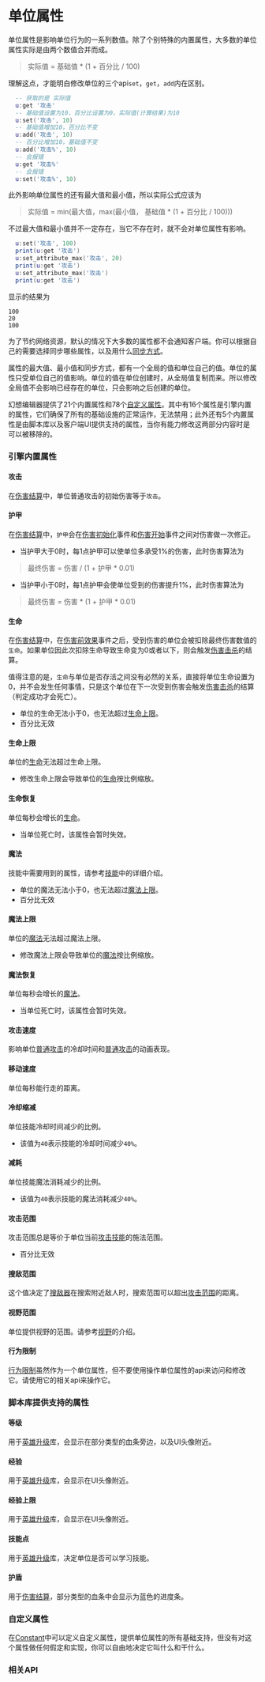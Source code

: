 # 单位属性

单位属性是影响单位行为的一系列数值。除了个别特殊的内置属性，大多数的单位属性实际是由两个数值合并而成。

> 实际值 = 基础值 * (1 + 百分比 / 100)

理解这点，才能明白修改单位的三个api`set`，`get`，`add`内在区别。

``` lua
  -- 获取的是 实际值
  u:get '攻击'
  -- 基础值设置为10，百分比设置为0，实际值(计算结果)为10
  u:set('攻击', 10)
  -- 基础值增加10，百分比不变
  u:add('攻击', 10)
  -- 百分比增加10，基础值不变
  u:add('攻击%', 10)
  -- 会报错
  u:get '攻击%'
  -- 会报错
  u:set('攻击%', 10)
```

此外影响单位属性的还有最大值和最小值，所以实际公式应该为

> 实际值 = min(最大值，max(最小值， 基础值 * (1 + 百分比 / 100)))

不过最大值和最小值并不一定存在，当它不存在时，就不会对单位属性有影响。

``` lua
  u:set('攻击', 100)
  print(u:get '攻击')
  u:set_attribute_max('攻击', 20)
  print(u:get '攻击')
  u:set_attribute_max('攻击')
  print(u:get '攻击')
```

显示的结果为

``` text
100
20
100
```

为了节约网络资源，默认的情况下大多数的属性都不会通知客户端。你可以根据自己的需要选择同步哪些属性，以及用什么[同步方式]。

属性的最大值、最小值和同步方式，都有一个全局的值和单位自己的值。单位的属性只受单位自己的值影响。单位的值在单位创建时，从全局值复制而来。所以修改全局值不会影响已经存在的单位，只会影响之后创建的单位。

幻想编辑器提供了21个内置属性和78个[自定义属性]。其中有16个属性是引擎内置的属性，它们确保了所有的基础设施的正常运作，无法禁用；此外还有5个内置属性是由脚本库以及客户端UI提供支持的属性，当你有能力修改这两部分内容时是可以被移除的。

### 引擎内置属性

#### 攻击
在[伤害结算]中，单位普通攻击的初始伤害等于`攻击`。

#### 护甲
在[伤害结算]中，`护甲`会在[伤害初始化]事件和[伤害开始]事件之间对伤害做一次修正。
+ 当护甲大于0时，每1点护甲可以使单位多承受1%的伤害，此时伤害算法为 
> 最终伤害 = 伤害 / (1 + 护甲 * 0.01)
+ 当护甲小于0时，每1点护甲会使单位受到的伤害提升1%，此时伤害算法为 
> 最终伤害 = 伤害 \* (1 + 护甲 \* 0.01)

#### 生命
在[伤害结算]中，在[伤害前效果]事件之后，受到伤害的单位会被扣除最终伤害数值的`生命`。如果单位因此次扣除生命导致生命变为0或者以下，则会触发[伤害击杀]的结算。

值得注意的是，`生命`与单位是否存活之间没有必然的关系，直接将单位生命设置为0，并不会发生任何事情，只是这个单位在下一次受到伤害会触发[伤害击杀]的结算（判定成功才会死亡）。

+ 单位的生命无法小于0，也无法超过[生命上限]。
+ 百分比无效

#### 生命上限
单位的[生命]无法超过生命上限。

+ 修改生命上限会导致单位的[生命]按比例缩放。

#### 生命恢复
单位每秒会增长的[生命]。
+ 当单位死亡时，该属性会暂时失效。

#### 魔法

技能中需要用到的属性，请参考[技能]中的详细介绍。

+ 单位的魔法无法小于0，也无法超过[魔法上限]。
+ 百分比无效

#### 魔法上限
单位的[魔法]无法超过魔法上限。

+ 修改魔法上限会导致单位的[魔法]按比例缩放。

#### 魔法恢复
单位每秒会增长的[魔法]。
+ 当单位死亡时，该属性会暂时失效。

#### 攻击速度
影响单位[普通攻击]的冷却时间和[普通攻击]的动画表现。

#### 移动速度
单位每秒能行走的距离。

#### 冷却缩减
单位技能冷却时间减少的比例。
+ 该值为`40`表示技能的冷却时间减少`40%`。

#### 减耗
单位技能魔法消耗减少的比例。
+ 该值为`40`表示技能的魔法消耗减少`40%`。

#### 攻击范围
攻击范围总是等价于单位当前[攻击技能]的施法范围。

+ 百分比无效

#### 搜敌范围
这个值决定了[搜敌器]在搜索附近敌人时，搜索范围可以超出[攻击范围]的距离。

#### 视野范围
单位提供视野的范围。请参考[视野]的介绍。

#### 行为限制
[行为限制]虽然作为一个单位属性，但不要使用操作单位属性的api来访问和修改它。请使用它的相关api来操作它。

### 脚本库提供支持的属性

#### 等级
用于[英雄升级]库，会显示在部分类型的血条旁边，以及UI头像附近。

#### 经验
用于[英雄升级]库，会显示在UI头像附近。

#### 经验上限
用于[英雄升级]库，会显示在UI头像附近。

#### 技能点
用于[英雄升级]库，决定单位是否可以学习技能。

#### 护盾
用于[伤害结算]，部分类型的血条中会显示为蓝色的进度条。

### 自定义属性

在[Constant]中可以定义自定义属性，提供单位属性的所有基础支持，但没有对这个属性做任何假定和实现，你可以自由地决定它叫什么和干什么。

[生命]: /ac/unit/attribute?id=生命
[生命上限]: /ac/unit/attribute?id=生命上限
[魔法]: /ac/unit/attribute?id=魔法
[魔法上限]: /ac/unit/attribute?id=魔法上限
[攻击范围]: /ac/unit/attribute?id=攻击范围
[搜敌器]: /ac/api/ai_attack
[同步方式]: /ac/option/sync
[行为限制]: /ac/unit/restriction

[Constant]: 404
[英雄升级]: 404
[伤害结算]: 404
[伤害初始化]: 404
[伤害前效果]: 404
[伤害开始]: 404
[伤害击杀]: 404
[自定义属性]: 404
[技能]: 404
[普通攻击]: 404
[攻击技能]: 404
[视野]: 404

### 相关API
